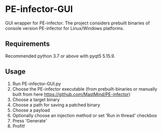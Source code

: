 # PE-infector-GUI
GUI wrapper for PE-infector. The project considers prebuilt binaries of console version PE-infector for Linux/Windows platforms.

## Requirements

Recommended python 3.7 or above with pyqt5 5.15.9.

## Usage

1. Run PE-infector-GUI.py
2. Choose the PE-infector executable (from prebuilt-binaries or manually built from here https://github.com/MastMind/PE-infector)
3. Choose a target binary
4. Choose a path for saving a patched binary
5. Choose a payload
6. Optionally choose an injection method or set 'Run in thread' checkbox
7. Press 'Generate'
8. Profit!
